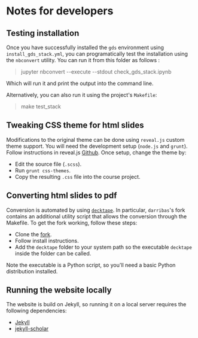 # Notes for developers

## Testing installation

Once you have successfully installed the `gds` environment using 
`install_gds_stack.yml`, you can
programatically test the installation using the
`nbconvert` utility. 
You can run it from this folder as follows :

> jupyter nbconvert --execute --stdout check_gds_stack.ipynb

Which will run it and print the output into the command line. 

Alternatively, you can also run it using the project's `Makefile`:

> make test_stack

## Tweaking CSS theme for html slides

Modifications to the original theme can be done using `reveal.js` custom theme
support. You will need the development setup (`node.js` and `grunt`). Follow
instructions in reveal.js [Github](https://github.com/hakimel/reveal.js). Once
setup, change the theme by:

* Edit the source file (`.scss`).
* Run `grunt css-themes`.
* Copy the resulting `.css` file into the course project.

## Converting html slides to pdf

Conversion is automated by using
[`decktape`](https://github.com/astefanutti/decktape). In particular,
`darribas`'s fork contains an additional utility script that allows the
conversion through the Makefile. To get the fork working, follow these steps:

* Clone the [fork](https://github.com/darribas/decktape).
* Follow install instructions.
* Add the `decktape` folder to your system path so the executable `decktape`
  inside the folder can be called.

Note the executable is a Python script, so you'll need a basic Python
distribution installed.

## Running the website locally

The website is build on Jekyll, so running it on a local server requires the following dependencies:

* [Jekyll](http://jekyllrb.com)
* [jekyll-scholar](https://github.com/inukshuk/jekyll-scholar)

